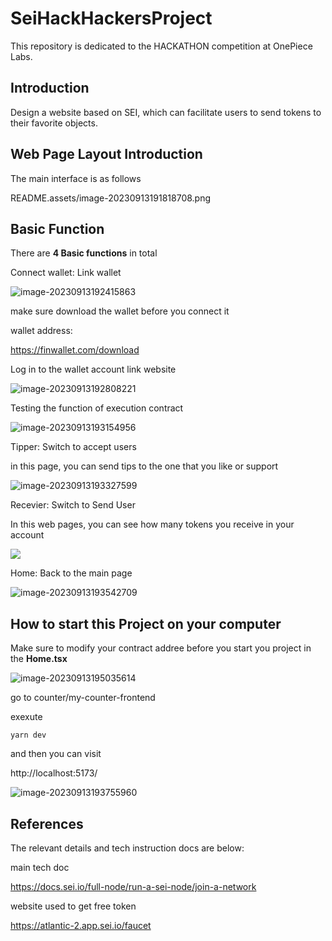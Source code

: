 # SeiHackHackersProject
This repository is dedicated to the HACKATHON competition at OnePiece Labs.

## Introduction

Design a website based on SEI, which can facilitate users to send tokens to their favorite objects.

## Web Page Layout Introduction

The main interface is as follows

README.assets/image-20230913191818708.png

## Basic Function

There are **4 Basic functions** in total

Connect wallet: Link wallet

![image-20230913192415863](/Users/zhouzhenzhou/Documents/GitHub/SeiHackHackersProject/README.assets/image-20230913192415863.png)



make sure download the wallet before you connect it

wallet address:

https://finwallet.com/download

Log in to the wallet account link website

![image-20230913192808221](/Users/zhouzhenzhou/Documents/GitHub/SeiHackHackersProject/README.assets/image-20230913192808221.png)

Testing the function of execution contract

![image-20230913193154956](/Users/zhouzhenzhou/Documents/GitHub/SeiHackHackersProject/README.assets/image-20230913193154956.png)

Tipper: Switch to accept users

in this page, you can send tips to the one that you like or support

![image-20230913193327599](/Users/zhouzhenzhou/Documents/GitHub/SeiHackHackersProject/README.assets/image-20230913193327599.png)

Recevier: Switch to Send User

In this web pages, you can see how many tokens you receive in your account

![](/Users/zhouzhenzhou/Documents/GitHub/SeiHackHackersProject/README.assets/image-20230913193228967.png)

Home: Back to the main page

![image-20230913193542709](/Users/zhouzhenzhou/Documents/GitHub/SeiHackHackersProject/README.assets/image-20230913193542709.png)



## How to start this Project on your computer

Make sure to modify your contract addree before you start you project in the **Home.tsx** 

![image-20230913195035614](/Users/zhouzhenzhou/Documents/GitHub/SeiHackHackersProject/README.assets/image-20230913195035614.png)

go to counter/my-counter-frontend

exexute 

```yarn dev ```

and then you can visit

http://localhost:5173/

![image-20230913193755960](/Users/zhouzhenzhou/Documents/GitHub/SeiHackHackersProject/README.assets/image-20230913193755960.png)





## References

The relevant details and tech instruction docs are below:

main tech doc

https://docs.sei.io/full-node/run-a-sei-node/join-a-network 

website used to get free token 

https://atlantic-2.app.sei.io/faucet  



